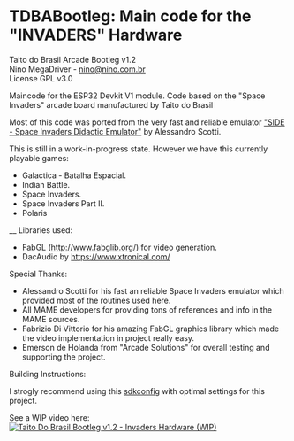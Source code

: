 # TDBABootleg: Main code for the "INVADERS" Hardware  
  
Taito do Brasil Arcade Bootleg v1.2  
Nino MegaDriver - nino@nino.com.br  
License GPL v3.0  
  
Maincode for the ESP32 Devkit V1 module. Code based on the "Space Invaders" arcade board manufactured by Taito do Brasil  
  
Most of this code was ported from the very fast and reliable emulator
["SIDE - Space Invaders Didactic Emulator"](https://walkofmind.com/programming/side/side.htm) by Alessandro Scotti.  
  
This is still in a work-in-progress state. However we have this currently playable games:  
  
- Galactica - Batalha Espacial.
- Indian Battle.
- Space Invaders.
- Space Invaders Part II.
- Polaris
  
__
Libraries used:  
  
- FabGL (http://www.fabglib.org/) for video generation.  
- DacAudio by https://www.xtronical.com/  
  
Special Thanks:  
  
- Alessandro Scotti for his fast an reliable Space Invaders emulator which provided most of the routines used here.
- All MAME developers for providing tons of references and info in the MAME sources.  
- Fabrizio Di Vittorio for his amazing FabGL graphics library which made the video implementation in project really easy.  
- Emerson de Holanda from "Arcade Solutions" for overall testing and supporting the project.  
  
Building Instructions:  
  
I strogly recommend using this [sdkconfig](https://raw.githubusercontent.com/ninomegadriver/TDBABootleg/main/ESP32_HW_Fantastic/sdkconfig) with optimal settings for this project.  
  
  
See a WIP video here:  
[![Taito Do Brasil Bootleg v1.2 - Invaders Hardware (WIP)](https://img.youtube.com/vi/LioPVbTkof8/0.jpg)](https://www.youtube.com/watch?v=LioPVbTkof8)  
  
  
